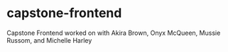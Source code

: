 # capstone-frontend
Capstone Frontend worked on with Akira Brown, Onyx McQueen, Mussie Russom, and Michelle Harley
